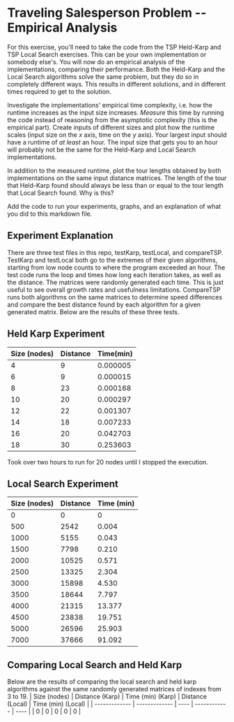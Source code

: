 # Traveling Salesperson Problem -- Empirical Analysis

For this exercise, you'll need to take the code from the TSP Held-Karp and TSP
Local Search exercises. This can be your own implementation or somebody else's.
You will now do an empirical analysis of the implementations, comparing their
performance. Both the Held-Karp and the Local Search algorithms solve the same
problem, but they do so in completely different ways. This results in different
solutions, and in different times required to get to the solution.

Investigate the implementations' empirical time complexity, i.e. how the runtime
increases as the input size increases. *Measure* this time by running the code
instead of reasoning from the asymptotic complexity (this is the empirical
part). Create inputs of different sizes and plot how the runtime scales (input
size on the $x$ axis, time on the $y$ axis). Your largest input should have a
runtime of *at least* an hour. The input size that gets you to an hour will
probably not be the same for the Held-Karp and Local Search implementations.

In addition to the measured runtime, plot the tour lengths obtained by both
implementations on the same input distance matrices. The length of the tour that
Held-Karp found should always be less than or equal to the tour length that
Local Search found. Why is this?

Add the code to run your experiments, graphs, and an explanation of what you did
to this markdown file.

## Experiment Explanation
There are three test files in this repo, testKarp, testLocal, and compareTSP. TestKarp and testLocal both go to the extremes of their given algorithms, starting from low node counts to where the program exceeded an hour. The test code runs the loop and times how long each iteration takes, as well as the distance. The matrices were randomly generated each time. This is just useful to see overall growth rates and usefulness limitations. CompareTSP runs both algorithms on the same matrices to determine speed differences and compare the best distance found by each algorithm for a given generated matrix. Below are the results of these three tests.

## Held Karp Experiment
| Size (nodes) | Distance | Time(min)|
| ------------- | ------------- | ---- |
|4 |9 |0.000005 |
|6 |9 |0.000015 |
|8 |23 |0.000168 |
|10 |20 |0.000297 |
|12 |22 |0.001307 |
|14 |18 |0.007233 |
|16 |20 |0.042703 |
|18 |30 |0.253603 |

Took over two hours to run for 20 nodes until I stopped the execution.

## Local Search Experiment
| Size (nodes)  | Distance | Time (min) |
| ------------- | ------------- | ---- |
|  0 | 0  | 0 |
|  500 | 2542  | 0.004 |
|  1000 | 5155  |0.043  |
|  1500 | 7798  | 0.210 |
|  2000 | 10525  |0.571  |
|2500	|13325|			2.304|	
|3000	|15898			|4.530|
|3500|	18644		|	7.797|
|4000	|21315	|		13.377|
|4500	|23838|			19.751|
|5000	|26596|			25.903|
|7000 |37666| 91.092|

## Comparing Local Search and Held Karp
Below are the results of comparing the local search and held karp algorithms against the same randomly generated matrices of indexes from 3 to 19.
| Size (nodes)  | Distance (Karp) | Time (min) (Karp) | Distance (Local) | Time (min) (Local) |
| ------------- | ------------- | ---- | ------------ | ---- |
|  0 | 0  | 0 | 0 | 0 |
